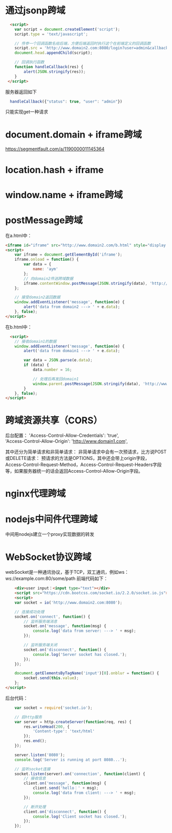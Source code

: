 # 通过jsonp跨域
``` html
  <script>
    var script = document.createElement('script');
    script.type = 'text/javascript';

    // 传参一个回调函数名给后端，方便后端返回时执行这个在前端定义的回调函数
    script.src = 'http://www.domain2.com:8080/login?user=admin&callback=handleCallback';
    document.head.appendChild(script);

    // 回调执行函数
    function handleCallback(res) {
        alert(JSON.stringify(res));
    }
 </script>
```
   服务器返回如下
``` js
  handleCallback({"status": true, "user": "admin"})
```
只能实现get一种请求
# document.domain + iframe跨域
https://segmentfault.com/a/1190000011145364
# location.hash + iframe
# window.name + iframe跨域
# postMessage跨域
在a.html中：
``` html
<iframe id="iframe" src="http://www.domain2.com/b.html" style="display:none;"></iframe>
<script>       
    var iframe = document.getElementById('iframe');
    iframe.onload = function() {
        var data = {
            name: 'aym'
        };
        // 向domain2传送跨域数据
        iframe.contentWindow.postMessage(JSON.stringify(data), 'http://www.domain2.com');
    };

    // 接受domain2返回数据
    window.addEventListener('message', function(e) {
        alert('data from domain2 ---> ' + e.data);
    }, false);
</script>
```
在b.html中：
``` html
  <script>
    // 接收domain1的数据
    window.addEventListener('message', function(e) {
        alert('data from domain1 ---> ' + e.data);

        var data = JSON.parse(e.data);
        if (data) {
            data.number = 16;

            // 处理后再发回domain1
            window.parent.postMessage(JSON.stringify(data), 'http://www.domain1.com');
        }
    }, false);
</script>
```
# 跨域资源共享（CORS）
后台配置：
 'Access-Control-Allow-Credentials': 'true',     
 'Access-Control-Allow-Origin': 'http://www.domain1.com',

 其中还分为简单请求和非简单请求：
 非简单请求中会有一次预请求，比方说POST或DELETE请求：
 预请求的方法是OPTIONS，其中还会带上origin字段，Access-Control-Request-Method，Access-Control-Request-Headers字段等，如果服务器统一的话会返回Access-Control-Allow-Origin字段。
# nginx代理跨域
# nodejs中间件代理跨域
中间用nodejs建立一个proxy实现数据的转发
# WebSocket协议跨域
webSocket是一种通讯协议，基于TCP，双工通讯，例如ws：ws://example.com:80/some/path
前端代码如下：
``` html
    <div>user input：<input type="text"></div>
    <script src="https://cdn.bootcss.com/socket.io/2.2.0/socket.io.js"></script>
    <script>
    var socket = io('http://www.domain2.com:8080');

    // 连接成功处理
    socket.on('connect', function() {
        // 监听服务端消息
        socket.on('message', function(msg) {
            console.log('data from server: ---> ' + msg); 
        });

        // 监听服务端关闭
        socket.on('disconnect', function() { 
            console.log('Server socket has closed.'); 
        });
    });

    document.getElementsByTagName('input')[0].onblur = function() {
        socket.send(this.value);
    };
</script>
```

后台代码：
``` js
    var socket = require('socket.io');

    // 启http服务
    var server = http.createServer(function(req, res) {
        res.writeHead(200, {
            'Content-type': 'text/html'
        });
        res.end();
    });

    server.listen('8080');
    console.log('Server is running at port 8080...');

    // 监听socket连接
    socket.listen(server).on('connection', function(client) {
        // 接收信息
        client.on('message', function(msg) {
            client.send('hello：' + msg);
            console.log('data from client: ---> ' + msg);
        });

        // 断开处理
        client.on('disconnect', function() {
            console.log('Client socket has closed.'); 
        });
    });
```